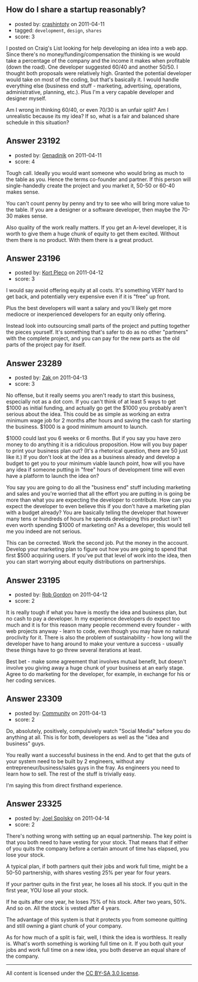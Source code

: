 ## How do I share a startup reasonably?

- posted by: [crashintoty](https://stackexchange.com/users/-1/9323-crashintoty) on 2011-04-11
- tagged: `development`, `design`, `shares`
- score: 3

I posted on Craig's List looking for help developing an idea into a web app. Since there's no money/funding/compensation the thinking is we would take a percentage of the company and the income it makes when profitable (down the road). One developer suggested 60/40 and another 50/50. I thought both proposals were relatively high. Granted the potential developer would take on most of the coding, but that's basically it. I would handle everything else (business end stuff - marketing, advertising, operations, administrative, planning, etc.). Plus I'm a very capable developer and designer myself.

Am I wrong in thinking 60/40, or even 70/30 is an unfair split? Am I unrealistic because its my idea? If so, what is a fair and balanced share schedule in this situation?


## Answer 23192

- posted by: [Genadinik](https://stackexchange.com/users/-1/8929-genadinik) on 2011-04-11
- score: 4

Tough call.  Ideally you would want someone who would bring as much to the table as you.  Hence the terms co-founder and partner.  If this person will single-handedly create the project and you market it, 50-50 or 60-40 makes sense.  

You can't count penny by penny and try to see who will bring more value to the table.  If you are a designer or a software developer, then maybe the 70-30 makes sense.

Also quality of the work really matters.  If you get an A-level developer, it is worth to give them a huge chunk of equity to get them excited.  Without them there is no product.  With them there is a great product.


## Answer 23196

- posted by: [Kort Pleco](https://stackexchange.com/users/-1/7876-kort-pleco) on 2011-04-12
- score: 3

I would say avoid offering equity at all costs. It's something VERY hard to get back, and potentially very expensive even if it is "free" up front. 

Plus the best developers will want a salary and you'll likely get more mediocre or inexperienced developers for an equity only offering.

Instead look into outsourcing small parts of the project and putting together the pieces yourself. It's something that's safer to do as no other "partners" with the complete project, and you can pay for the new parts as the old parts of the project pay for itself. 


## Answer 23289

- posted by: [Zak ](https://stackexchange.com/users/-1/6048-zak) on 2011-04-13
- score: 3

No offense, but it really seems you aren't ready to start this business, especially not as a dot com. If you can't think of at least 5 ways to get $1000 as initial funding, and actually go get the $1000 you probably aren't serious about the idea. This could be as simple as working an extra minimum wage job for 2 months after hours and saving the cash for starting the business. $1000 is a good minimum amount to launch.

$1000 could last you 6 weeks or 6 months. But if you say you have zero money to do anything it is a ridiculous proposition. How will you buy paper to print your business plan out? (It's a rhetorical question, there are 50 just like it.) If you don't look at the idea as a business already and develop a budget to get you to your minimum viable launch point, how will you have any idea if someone putting in "free" hours of development time will even have a platform to launch the idea on?


You say you are going to do all the "business end" stuff including marketing and sales and you're worried that all the effort you are putting in is going be more than what you are expecting the developer to contribute. How can you expect the developer to even believe this if you don't have a marketing plan with a budget already? You are basically telling the developer that however many tens or hundreds of hours he spends developing this product isn't even worth spending $1000 of marketing on? As a developer, this would tell me you indeed are not serious.

This can be corrected. Work the second job. Put the money in the account. Develop your marketing plan to figure out how you are going to spend that first $500 acquiring users. If you've put that level of work into the idea, then you can start worrying about equity distributions on partnerships.


## Answer 23195

- posted by: [Rob Gordon](https://stackexchange.com/users/-1/8967-rob-gordon) on 2011-04-12
- score: 2

It is really tough if what you have is mostly the idea and business plan, but no cash to pay a developer.  In my experience developers do expect too much and it is for this reason many people recommend every founder - with web projects anyway - learn to code, even though you may have no natural proclivity for it.  There is also the problem of sustainability - how long will the developer have to hang around to make your venture a success - usually these things have to go threw several iterations at least.  

Best bet - make some agreement that involves mutual benefit, but doesn't involve you giving away a huge chunk of your business at an early stage.   Agree to do marketing for the developer, for example, in exchange for his or her coding services.  


## Answer 23309

- posted by: [Community](https://stackexchange.com/users/-1/-1-community) on 2011-04-13
- score: 2

Do, absolutely, positively, compulsively watch "Social Media" before you do anything at all.  This is for both, developers as well as the "idea and business" <smirk> guys.

You really want a successful business in the end.  And to get that the guts of your system need to be built by 2 engineers, without any entrepreneur/business/sales guys in the fray.  As engineers you need to learn how to sell.  The rest of the stuff is trivially easy.

I'm saying this from direct firsthand experience.


## Answer 23325

- posted by: [Joel Spolsky](https://stackexchange.com/users/-1/4335-joel-spolsky) on 2011-04-14
- score: 2

There's nothing wrong with setting up an equal partnership. The key point is that you both need to have vesting for your stock. That means that if either of you quits the company before a certain amount of time has elapsed, you lose your stock.

A typical plan, if both partners quit their jobs and work full time, might be a 50-50 partnership, with shares vesting 25% per year for four years.

If your partner quits in the first year, he loses all his stock. If you quit in the first year, YOU lose all your stock.

If he quits after one year, he loses 75% of his stock. After two years, 50%. And so on. All the stock is vested after 4 years.

The advantage of this system is that it protects you from someone quitting and still owning a giant chunk of your company.

As for how much of a split is fair, well, I think the idea is worthless. It really is. What's worth something is working full time on it. If you both quit your jobs and work full time on a new idea, you both deserve an equal share of the company.



---

All content is licensed under the [CC BY-SA 3.0 license](https://creativecommons.org/licenses/by-sa/3.0/).
